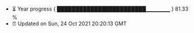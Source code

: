 - ⏳ Year progress { ████████████████████████▁▁▁▁▁▁ } 81.33 %
- ⏰ Updated on Sun, 24 Oct 2021 20:20:13 GMT

